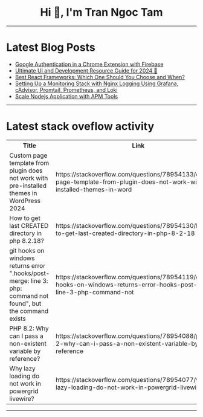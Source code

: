 <h1 align="center">Hi 👋, I'm Tran Ngoc Tam</h1>

---

# Latest Blog Posts 
<!-- BLOG-POST-LIST:START -->
- [Google Authentication in a Chrome Extension with Firebase](https://dev.to/lvn1/google-authentication-in-a-chrome-extension-with-firebase-2bmo)
- [Ultimate UI and Development Resource Guide for 2024 🚀](https://dev.to/uicraft_by_pratik/ultimate-ui-and-development-resource-guide-for-2024-29l0)
- [Best React Frameworks: Which One Should You Choose and When?](https://dev.to/mmainulhasan/best-react-frameworks-which-one-should-you-choose-and-when-dn0)
- [Setting Up a Monitoring Stack with Nginx Logging Using Grafana, cAdvisor, Promtail, Prometheus, and Loki](https://dev.to/pratik_nalawade/setting-up-a-monitoring-stack-with-nginx-logging-using-grafana-cadvisor-promtail-prometheus-and-loki-4pjh)
- [Scale Nodejs Application with APM Tools](https://dev.to/tkssharma/scale-nodejs-application-with-apm-tools-59hl)
<!-- BLOG-POST-LIST:END -->

---

# Latest stack oveflow activity
<table>
  <tr><th>Title</th><th>Link</th></tr>
  <!-- STACKOVERFLOW:START --><tr><td>Custom page template from plugin does not work with pre-installed themes in WordPress 2024</td><td>https://stackoverflow.com/questions/78954133/custom-page-template-from-plugin-does-not-work-with-pre-installed-themes-in-word</td></tr><tr><td>How to get last CREATED directory in php 8.2.18?</td><td>https://stackoverflow.com/questions/78954130/how-to-get-last-created-directory-in-php-8-2-18</td></tr><tr><td>git hooks on windows returns error &quot;.hooks/post-merge: line 3: php: command not found&quot;, but the command exists</td><td>https://stackoverflow.com/questions/78954119/git-hooks-on-windows-returns-error-hooks-post-merge-line-3-php-command-not</td></tr><tr><td>PHP 8.2: Why can I pass a non-existent variable by reference?</td><td>https://stackoverflow.com/questions/78954088/php-8-2-why-can-i-pass-a-non-existent-variable-by-reference</td></tr><tr><td>Why lazy loading do not work in powergrid livewire?</td><td>https://stackoverflow.com/questions/78954077/why-lazy-loading-do-not-work-in-powergrid-livewire</td></tr><!-- STACKOVERFLOW:END -->
</table>

---


